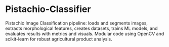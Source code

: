 # Pistachio-Classifier
Pistachio Image Classification pipeline: loads and segments images, extracts morphological features, creates datasets, trains ML models, and evaluates results with metrics and visuals. Modular code using OpenCV and scikit-learn for robust agricultural product analysis.

